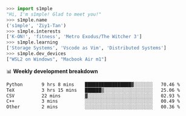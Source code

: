 ```python
>>> import s1mple
"Hi, I'm s1mple! Glad to meet you!"
>>> s1mple.name
('s1mple', 'Ziy1-Tan')
>>> s1mple.interests
['K-ON!', 'fitness', 'Metro Exodus/The Witcher 3']
>>> s1mple.learning
['Storage Systems', 'Vscode as Vim', 'Distributed Systems']
>>> s1mple.dev_devices
["WSL2 on Windows", "Macbook Air m1"]
```
📊 **Weekly development breakdown**
<!--START_SECTION:waka-->

```txt
Python       9 hrs 8 mins    █████████████████▓░░░░░░░   70.46 %
TeX          3 hrs 15 mins   ██████▒░░░░░░░░░░░░░░░░░░   25.06 %
CSV          22 mins         ▓░░░░░░░░░░░░░░░░░░░░░░░░   02.93 %
C++          3 mins          ░░░░░░░░░░░░░░░░░░░░░░░░░   00.49 %
Other        2 mins          ░░░░░░░░░░░░░░░░░░░░░░░░░   00.36 %
```

<!--END_SECTION:waka-->
